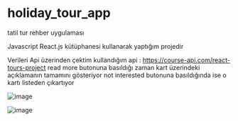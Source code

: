 # holiday_tour_app
tatil tur rehber uygulaması

Javascript React.js kütüphanesi kullanarak yaptığım projedir

Verileri Api üzerinden çektim
kullandığım api : https://course-api.com/react-tours-project
read more butonuna basıldığı zaman kart üzerindeki açıklamanın tamamını gösteriyor
not interested butonuna basıldığında ise o kartı listeden çıkartıyor

![image](https://user-images.githubusercontent.com/110103127/192508731-a71415f1-9c35-427f-bdad-b6b283436440.png)

![image](https://user-images.githubusercontent.com/110103127/192508805-f2e35c86-fc87-4310-a88a-e22832228754.png)

